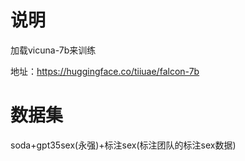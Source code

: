 # 说明

加载vicuna-7b来训练

地址：https://huggingface.co/tiiuae/falcon-7b

# 数据集


soda+gpt35sex(永强)+标注sex(标注团队的标注sex数据)

